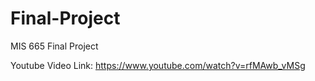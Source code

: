 # Final-Project
MIS 665 Final Project

Youtube Video Link: https://www.youtube.com/watch?v=rfMAwb_vMSg
